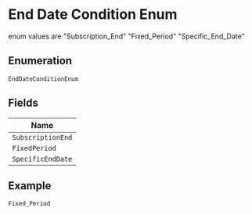 
# End Date Condition Enum

enum values are "Subscription_End" "Fixed_Period" "Specific_End_Date"

## Enumeration

`EndDateConditionEnum`

## Fields

| Name |
|  --- |
| `SubscriptionEnd` |
| `FixedPeriod` |
| `SpecificEndDate` |

## Example

```
Fixed_Period
```

